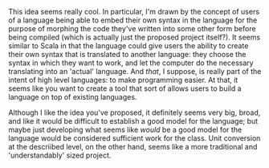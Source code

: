 This idea seems really cool. In particular, I'm drawn by the concept
of users of a language being able to embed their own syntax in the language
for the purpose of morphing the code they've written into some other form
before being compiled (which is actually just the proposed project itself?).
It seems similar to Scala in that the language could give users
the ability to create their own syntax that is translated to another language:
they choose the syntax in which they want to work,
and let the computer do the necessary translating into an 'actual' language.
And _that_, I suppose, is really part of the intent of high level languages:
to make programming easier. At that, it seems like you want to create a tool
that sort of allows users to build a language on top of existing languages.

Although I like the idea you've proposed, it definitely seems very big, broad,
and like it would be difficult to establish a good model for the language;
but maybe just developing what seems like _would_ be a good model for the language
would be considered sufficient work for the class.
Unit conversion at the descriibed level, on the other hand,
seems like a more traditional and 'understandably' sized project.

